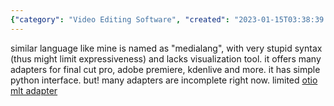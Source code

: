 ```yaml
---
{"category": "Video Editing Software", "created": "2023-01-15T03:38:39.566Z", "date": "2023-01-15 03:38:39", "description": "OpenTimelineIO is a versatile and widely compatible format designed to facilitate seamless communication between different media editing software. With adapters available for popular editors like Final Cut Pro, Adobe Premiere, and Kdenlive, it provides a unified interface using Python. However, some adapters for certain systems are still incomplete.", "modified": "2023-01-15T04:58:07.810Z", "tags": ["OpenTimelineIO", "unified format", "media editors", "Final Cut Pro", "Adobe Premiere", "Kdenlive", "Python interface"], "title": "opentimelineio: unified format for media editors?"}
---
```

similar language like mine is named as "medialang", with very stupid syntax (thus might limit expressiveness) and lacks visualization tool.
it offers many adapters for final cut pro, adobe premiere, kdenlive and more.
it has simple python interface.
but! many adapters are incomplete right now.
limited [otio mlt adapter](https://pypi.org/project/otio-mlt-adapter/)